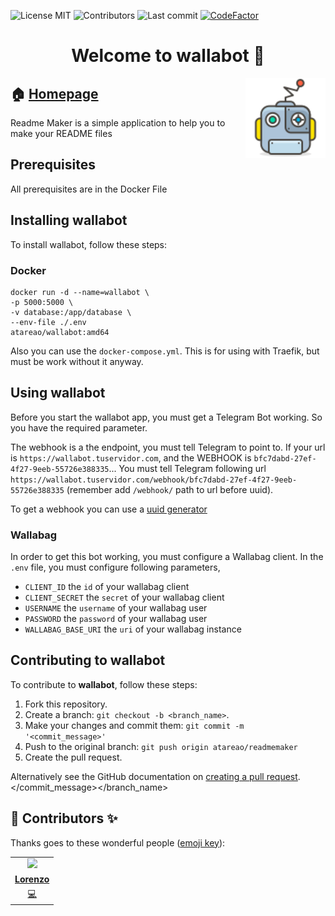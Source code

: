 
<!-- start project-info -->
<!--
project_title: wallabot
github_project: https://github.com/atareao/wallabot
license: MIT
icon: /datos/Sync/Programacion/docker/wallabot/wallabot.svg
homepage: https://www.atareao.es/aplicacion/wallabot
license-badge: True
contributors-badge: True
lastcommit-badge: True
codefactor-badge: True
--->

<!-- end project-info -->

<!-- start badges -->

![License MIT](https://img.shields.io/badge/license-MIT-green)
![Contributors](https://img.shields.io/github/contributors-anon/atareao/wallabot)
![Last commit](https://img.shields.io/github/last-commit/atareao/wallabot)
[![CodeFactor](https://www.codefactor.io/repository/github/atareao/wallabot/badge/master)](https://www.codefactor.io/repository/github/atareao/wallabot/overview/master)
<!-- end badges -->

<!-- start description -->
<h1 align="center">Welcome to <span id="project_title">wallabot</span> 👋</h1>
<p>
<a href="https://www.atareao.es/aplicacion/wallabot" id="homepage" rel="nofollow">
<img align="right" height="128" id="icon" src="wallabot.svg" width="128"/>
</a>
</p>
<h2>🏠 <a href="https://www.atareao.es/aplicacion/wallabot" id="homepage">Homepage</a></h2>
<p>Readme Maker is a simple application to help you to make your README files</p>

<!-- end description -->

<!-- start prerequisites -->
## Prerequisites

All prerequisites are in the Docker File

<!-- end prerequisites -->

<!-- start installing -->
## Installing <span id="project_title">wallabot</span>

To install <span id="project_title">wallabot</span>, follow these steps:

### Docker

```
docker run -d --name=wallabot \
-p 5000:5000 \
-v database:/app/database \
--env-file ./.env
atareao/wallabot:amd64
```

Also you can use the `docker-compose.yml`. This is for using with Traefik, but must be work without it anyway.


<!-- end installing -->

<!-- start using -->
## Using <span id="project_title">wallabot</span>

Before you start the wallabot app, you must get a Telegram Bot working. So you  have the required parameter.


The webhook is a the endpoint, you must tell Telegram to point to. If your url is `https://wallabot.tuservidor.com`, and the WEBHOOK is `bfc7dabd-27ef-4f27-9eeb-55726e388335`... You must tell Telegram following url `https://wallabot.tuservidor.com/webhook/bfc7dabd-27ef-4f27-9eeb-55726e388335` (remember add `/webhook/` path to url before uuid).

To get a webhook you can use a [uuid generator](https://www.uuidgenerator.net/)

### Wallabag

In order to get this bot working, you must configure a Wallabag client. In the `.env` file, you must configure following parameters,

* `CLIENT_ID` the `id` of your wallabag client
* `CLIENT_SECRET` the `secret` of your wallabag client
* `USERNAME` the `username` of your wallabag user
* `PASSWORD` the `password` of your wallabag user
* `WALLABAG_BASE_URI` the `uri` of your wallabag instance

<!-- end using -->

<!-- start contributing -->
## Contributing to <span id="project_title">wallabot</span>

To contribute to **<span id="project_title">wallabot</span>**, follow these steps:

1. Fork this repository.
2. Create a branch: `git checkout -b <branch_name>`.
3. Make your changes and commit them: `git commit -m '<commit_message>'`
4. Push to the original branch: `git push origin atareao/readmemaker`
5. Create the pull request.

Alternatively see the GitHub documentation on [creating a pull request](https://help.github.com/en/github/collaborating-with-issues-and-pull-requests/creating-a-pull-request).
</commit_message></branch_name>

<!-- end contributing -->

<!-- start contributors -->
## 👤 Contributors ✨

Thanks goes to these wonderful people ([emoji key](https://allcontributors.org/docs/en/emoji-key)):




<!-- end contributors -->

<!-- start table-contributors -->

<table id="contributors">
	<tr id="info_avatar">
		<td id="atareao" align="center">
			<a href="https://github.com/atareao">
				<img src="https://avatars3.githubusercontent.com/u/298055?v=4" width="100px"/>
			</a>
		</td>
	</tr>
	<tr id="info_name">
		<td id="atareao" align="center">
			<a href="https://github.com/atareao">
				<strong>Lorenzo</strong>
			</a>
		</td>
	</tr>
	<tr id="info_commit">
		<td id="atareao" align="center">
			<a href="/commits?author=atareao">
				<span id="role">💻</span>
			</a>
		</td>
	</tr>
</table>
<!-- end table-contributors -->

